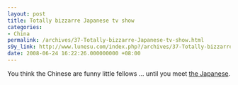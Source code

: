 ```yaml
---
layout: post
title: Totally bizzarre Japanese tv show
categories:
- China
permalink: /archives/37-Totally-bizzarre-Japanese-tv-show.html
s9y_link: http://www.lunesu.com/index.php?/archives/37-Totally-bizzarre-Japanese-tv-show.html
date: 2008-06-24 16:22:26.000000000 +08:00
---
```

You think the Chinese are funny little fellows ... until you meet <a href="http://www.youtube.com/watch?v=WCqJTZ2c_Sg" title="bizzarre Japanese tv show" target="_blank">the Japanese</a>. <br />
<br />
